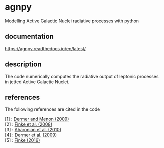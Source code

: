# agnpy
Modelling Active Galactic Nuclei radiative processes with python

## documentation
https://agnpy.readthedocs.io/en/latest/

## description
The code numerically computes the radiative output of leptonic processes in jetted Active Galactic Nuclei.    


## references
The following references are cited in the code

[1] : [Dermer and Menon (2009)](https://ui.adsabs.harvard.edu/abs/2009herb.book.....D/abstract)           
[2] : [Finke et al. (2008)](https://ui.adsabs.harvard.edu/abs/2008ApJ...686..181F/abstract)          
[3] : [Aharonian et al. (2010)](https://ui.adsabs.harvard.edu/abs/2010PhRvD..82d3002A/abstract)         
[4] : [Dermer et al. (2009)](https://ui.adsabs.harvard.edu/abs/2009ApJ...692...32D/abstract)     
[5] : [Finke (2016)](https://ui.adsabs.harvard.edu/abs/2016ApJ...830...94F/abstract)    